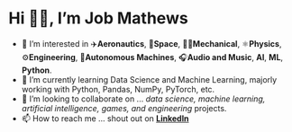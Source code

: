 # Hi 👋🏽, I’m Job Mathews

- 👀 I’m interested in ✈️**Aeronautics**, 🚀**Space**, 🧑‍🔧**Mechanical**, ⚛️**Physics**, ⚙️**Engineering**, 🤖**Autonomous Machines**, 🎧**Audio and Music**, **AI**, **ML**, **Python**.
- 🌱 I’m currently learning Data Science and Machine Learning, majorly working with Python, Pandas, NumPy, PyTorch, etc.
- 💞️ I’m looking to collaborate on ... *data science, machine learning, artificial intelligence, games, and engineering* projects.
- 📫 How to reach me ... shout out on [**LinkedIn**](https://www.linkedin.com/in/job-e-mathews/)

<!---
jobmathews/jobmathews is a ✨ special ✨ repository because its `README.md` (this file) appears on your GitHub profile.
You can click the Preview link to take a look at your changes.
--->
